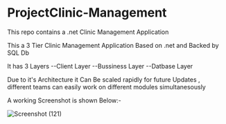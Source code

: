 # ProjectClinic-Management
This repo contains a .net Clinic Management Application

This a 3 Tier Clinic Management Application Based on .net and Backed by SQL Db 

It has 3 Layers
--Client Layer
--Bussiness Layer
--Datbase Layer

Due to it's Architecture it Can Be scaled rapidly for future Updates , different teams can easily work on  different modules simultanesously

A working Screenshot is shown Below:-


 ![Screenshot (121)](https://user-images.githubusercontent.com/106507195/171551486-316358fb-ed58-4e5d-9ebb-9af3b2b0e3fe.png)
